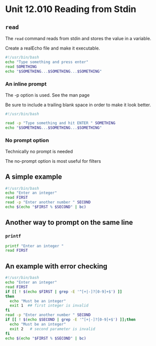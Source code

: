 # Unit 12.010 Reading from Stdin

## ```read```

The ```read``` command reads from stdin and stores the value in a variable.

Create a realEcho file and make it executable.  

```bash
#!/usr/bin/bash
echo "Type something and press enter"
read SOMETHING
echo "$SOMETHING...$SOMETHING...$SOMETHING"
```

### An inline prompt

The -p option is used.  See the man page

Be sure to include a trailing blank space in order to make it look better.

```bash
#!/usr/bin/bash

read -p "Type something and hit ENTER " SOMETHING
echo "$SOMETHING...$SOMETHING...$SOMETHING"
```

### No prompt option

Technically no prompt is needed

The no-prompt option is most useful for filters

## A simple example

```bash
#!/usr/bin/bash
echo "Enter an integer"
read FIRST
read -p "Enter another number " SECOND
echo $(echo "$FIRST % $SECOND" | bc)

```
## Another way to prompt on the same line

### ```printf```

```bash
printf "Enter an integer "
read FIRST
```

## An example with error checking

```bash
#!/usr/bin/bash
echo "Enter an integer"
read FIRST
if [[ ! $(echo $FIRST | grep -E '^[+|-]?[0-9]+$') ]]
then
  echo "Must be an integer"
  exit 1  ## first integer is invalid
fi
read -p "Enter another number " SECOND
if [[ ! $(echo $SECOND | grep -E '^[+|-]?[0-9]+$') ]];then
  echo "Must be an integer"
  exit 2   # second parameter is invalid
fi
echo $(echo "$FIRST % $SECOND" | bc)
```